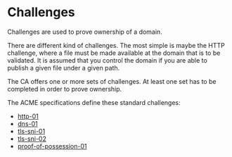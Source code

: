 # Challenges

Challenges are used to prove ownership of a domain.

There are different kind of challenges. The most simple is maybe the HTTP challenge, where a file must be made available at the domain that is to be validated. It is assumed that you control the domain if you are able to publish a given file under a given path.

The CA offers one or more sets of challenges. At least one set has to be completed in order to prove ownership.

The ACME specifications define these standard challenges:

* [http-01](./http-01.html)
* [dns-01](./dns-01.html)
* [tls-sni-01](./tls-sni-01.html)
* [tls-sni-02](./tls-sni-02.html)
* [proof-of-possession-01](./proof-of-possession-01.html)
